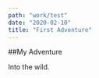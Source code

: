 ```yaml
---
path: "work/test"
date: "2020-02-10"
title: "First Adventure"
---
```


##My Adventure

Into the wild.